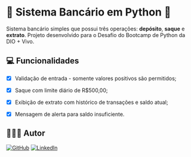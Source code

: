 # 💸 Sistema Bancário em Python 💸

Sistema bancário simples que possui três operações: **depósito**, **saque** e **extrato**. Projeto desenvolvido para o Desafio do Bootcamp de Python da DIO + Vivo.


## 💻 Funcionalidades

- [X]  Validação de entrada - somente valores positivos são permitidos;
- [X]  Saque com limite diário de R$500,00;
- [X]  Exibição de extrato com histórico de transações e saldo atual;
- [X]  Mensagem de alerta para saldo insuficiente.


## 👩🏻‍💻 Autor 

[![GitHub](https://img.shields.io/badge/GitHub-100000?style=for-the-badge&logo=github&logoColor=white)](https://github.com/fernanda-coelho) [![LinkedIn](https://img.shields.io/badge/LinkedIn-0077B5?style=for-the-badge&logo=linkedin&logoColor=white)](https://www.linkedin.com/in/fernanda-coelho-/)
